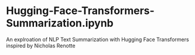 # Hugging-Face-Transformers-Summarization.ipynb
An explroation of NLP Text Summarization with Hugging Face Transformers inspired by Nicholas Renotte
